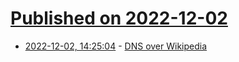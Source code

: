 # [Published on 2022-12-02](index.md)

* [2022-12-02, 14:25:04](https://news.ycombinator.com/item?id=33830759) - [DNS over Wikipedia](https://github.com/aaronjanse/dns-over-wikipedia)
